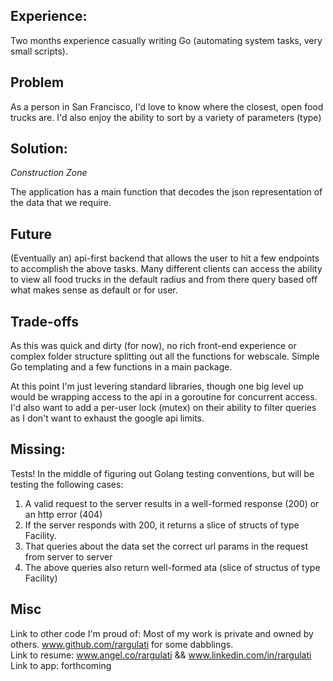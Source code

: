 Experience:
------------
Two months experience casually writing Go (automating system tasks, very small scripts).

Problem
------------

As a person in San Francisco, I'd love to know where the closest, open food trucks are.
I'd also enjoy the ability to sort by a variety of parameters (type)

Solution:
------------
*Construction Zone*

The application has a main function that decodes the json representation of the data that we require.

Future
------------

(Eventually an) api-first backend that allows the user to hit a few endpoints to accomplish the above tasks.
Many different clients can access the ability to view all food trucks in the default radius and from there query based off
what makes sense as default or for user.

Trade-offs
------------

As this was quick and dirty (for now), no rich front-end experience or complex folder structure splitting out all the functions for webscale.
Simple Go templating and a few functions in a main package.

At this point I'm just levering standard libraries, though one big level up would be wrapping access to the api in a goroutine for concurrent access.
I'd also want to add a per-user lock (mutex) on their ability to filter queries as I don't want to exhaust the google api limits.

Missing:
------------

Tests! In the middle of figuring out Golang testing conventions, but will be testing the following cases:

1. A valid request to the server results in a well-formed response (200) or an http error (404)
2. If the server responds with 200, it returns a slice of structs of type Facility.
3. That queries about the data set the correct url params in the request from server to server
4. The above queries also return well-formed ata (slice of structus of type Facility)

Misc
------------

Link to other code I'm proud of: Most of my work is private and owned by others. www.github.com/rargulati for some dabblings.
<br />
Link to resume: www.angel.co/rargulati && www.linkedin.com/in/rargulati
<br />
Link to app: forthcoming
